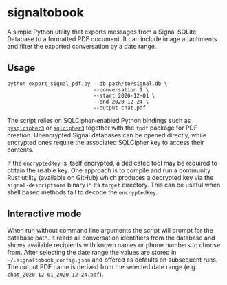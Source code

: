 # signaltobook

A simple Python utility that exports messages from a Signal SQLite
Database to a formatted PDF document. It can include image attachments
and filter the exported conversation by a date range.

## Usage

```
python export_signal_pdf.py --db path/to/signal.db \
                            --conversation 1 \
                            --start 2020-12-01 \
                            --end 2020-12-24 \
                            --output chat.pdf
```

The script relies on SQLCipher-enabled Python bindings such as
[`pysqlcipher3`](https://pypi.org/project/pysqlcipher3/) or
[`sqlcipher3`](https://pypi.org/project/sqlcipher3/) together with the
`fpdf` package for PDF creation. Unencrypted Signal databases can be
opened directly, while encrypted ones require the associated SQLCipher
key to access their contents.

If the `encryptedKey` is itself encrypted, a dedicated tool may be
required to obtain the usable key. One approach is to compile and run a
community Rust utility (available on GitHub) which produces a decrypted
key via the `signal-descriptions` binary in its `target` directory. This
can be useful when shell based methods fail to decode the `encryptedKey`.

## Interactive mode

When run without command line arguments the script will prompt for the
database path. It reads all conversation identifiers from the database and
shows available recipients with known names or phone numbers to choose from.
After selecting the date range the values are stored in
`~/.signaltobook_config.json` and offered as defaults on subsequent runs. The
output PDF name is derived from the selected date range (e.g.
`chat_2020-12-01_2020-12-24.pdf`).

